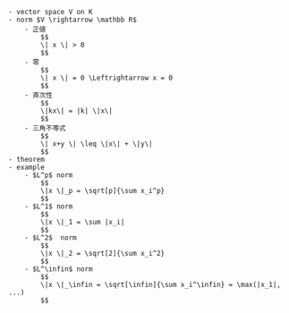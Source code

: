 
    - vector space V on K
    - norm $V \rightarrow \mathbb R$
        - 正値
            $$
            \| x \| > 0
            $$
        - 零
            $$
            \| x \| = 0 \Leftrightarrow x = 0
            $$
        - 斉次性
            $$
            \|kx\| = |k| \|x\|
            $$
        - 三角不等式
            $$
            \| x+y \| \leq \|x\| + \|y\|
            $$
    - theorem
    - example
        - $L^p$ norm
            $$
            \|x \|_p = \sqrt[p]{\sum x_i^p}
            $$
        - $L^1$ norm
            $$
            \|x \|_1 = \sum |x_i|
            $$
        - $L^2$  norm
            $$
            \|x \|_2 = \sqrt[2]{\sum x_i^2}
            $$
        - $L^\infin$ norm
            $$
            \|x \|_\infin = \sqrt[\infin]{\sum x_i^\infin} = \max(|x_1|, ...)
            $$